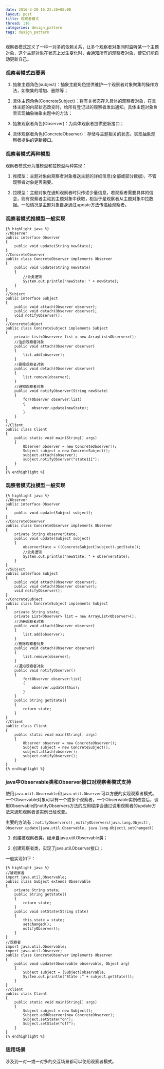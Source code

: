 ```yaml
---
date: 2016-3-20 16:22:30+00:00
layout: post
title: 观察者模式
thread: 116
categories: design_pattern
tags: design_pattern
---
```


观察者模式定义了一种一对多的依赖关系，让多个观察者对象同时监听某一个主题对象，这个主题对象在状态上发生变化时，会通知所有的观察者对象，使它们能自动更新自己。

### 观察者模式四要素 ###

1. 抽象主题角色(subject)：抽象主题角色提供维护一个观察者对象聚集的操作方法，如聚集的增加、删除等；

2. 具体主题角色(ConcreteSubject)：将有关状态存入具体的观察者对象，在具体主题的内部状态改变时，给所有登记过的观察者发出通知。具体主题对象负责实现抽象抽象主题中的方法；

3. 抽象观察者角色(Observer)：为具体观察者提供更新接口；

4. 具体观察者角色(ConcreteObserver)：存储与主题相关的状态，实现抽象观察者提供的更新接口。

### 观察者模式两种模型 ###

观察者模式分为推模型和拉模型两种实现：

1. 推模型：主题对象向观察者对象推送主题的详细信息(全部或部分数据)，不管观察者对象是否需要。

2. 拉模型：主题对象在通知观察者时只传递少量信息，若观察者需要具体的信息，则有观察者主动到主题对象中获取，相当于是观察者从主题对象中拉数据。一般情况是主题对象自身通过update方法传递给观察者。

### 观察者模式推模型一般实现 ###

	{% highlight java %}
	//Observer
	public interface Observer
	{
		public void update(String newState);
	}
	//ConcreteObserver
	public class ConcreteObserver implements Observer
	{
		public void update(String newState)
		{
			//业务逻辑
			System.out.println("newState: " + newState);
		}
	}
	//Subject
	public interface Subject
	{
		public void attach(Observer observer);
		public void detach(Observer observer);
		void notifyObserver();
	}
	//ConcreteSubject
	public class ConcreteSubject implements Subject
	{
		private List<Observer> list = new ArrayList<Observer>();
		//注册观察者对象
		public void attach(Observer observer)
		{
			list.add(observer);
		}
		//删除观察者对象
		public void detach(Observer observer)
		{
			list.remove(observer);
		}
		//通知观察者对象
		public void notifyObserver(String newState)
		{
			for(Observer observer:list)
			{
				observer.update(newState);
			}
		}
	}
	//Client
	public class Client
	{
		public static void main(String[] args)
		{
			Observer observer = new ConcreteObserver();
			Subject subject = new ConcreteSubject();
			subject.attach(observer);
			subject.notifyObserver("state111"); 
		}
	}
	{% endhighlight %}


### 观察者模式拉模型一般实现 ###

	{% highlight java %}
	//Observer
	public interface Observer
	{
		public void update(Subject subject);
	}
	//ConcreteObserver
	public class ConcreteObserver implements Observer
	{
		private String observerState;
		public void update(Subject subject)
		{
			observerState = ((ConcreteSubject)subject).getState();
			//业务逻辑
			System.out.println("newState: " + observerState);
		}
	}
	//Subject
	public interface Subject
	{
		public void attach(Observer observer);
		public void detach(Observer observer);
		void notifyObserver();
	}
	//ConcreteSubject
	public class ConcreteSubject implements Subject
	{
		private String state;
		private List<Observer> list = new ArrayList<Observer>();
		//注册观察者对象
		public void attach(Observer observer)
		{
			list.add(observer);
		}
		//删除观察者对象
		public void detach(Observer observer)
		{
			list.remove(observer);
		}
		//通知观察者对象
		public void notifyObserver()
		{
			for(Observer observer:list)
			{
				observer.update(this);
			}
		}
		public String getState()
		{
			return state;
		}
	}
	//Client
	public class Client
	{
		public static void main(String[] args)
		{
			Observer observer = new ConcreteObserver();
			Subject subject = new ConcreteSubject();
			subject.attach(observer);
			subject.notifyObserver(); 
		}
	}
	{% endhighlight %}


### java中Observable类和Observer接口对观察者模式支持 ###

使用`java.util.Observable`和`java.util.Observer`可以方便的实现观察者模式。一个Observable对象可以有一个或多个观察者，一个Observable实例改变后，调用Observable的notifyObservers方法的应用程序会通过调用观察者的update方法来通知观察者该实例已经改变。

主要的方法有：`notifyObservers()` , `notifyObservers(java.lang.Object)` , `Observer.update(java.util.Observable, java.lang.Object)`, `setChanged()`

1. 创建被观察者类，继承自java.util.Observable类；

2. 创建观察者类，实现了java.util.Observer接口；

一般实现如下：

	{% highlight java %}
	//被观察者
	import java.util.Observable;
	public class Subject extends Observable
	{
		private String state;
		public String getState()
		{
			return state;
		}
		public void setState(String state)
		{
			this.state = state;
			setChanged();
			notifyObserver();
		}
	}
	//观察者
	import java.util.Observable;
	import java.util.Observer;
	public class ConcreteObserver implements Observer
	{
		public void update(Observable observable, Object arg)
		{
			Subject subject = (Subject)observable;
			System.out.println("State :" + subject.getState());
		}
	}
	//client
	public class Client
	{
		public static void main(String[] args)
		{
			Subject subject = new Subject();
			Subject.addObserver(new ConcreteObserver);
			Subject.setState("on");
			Subject.setState("off");
		}
	}
	{% endhighlight %}


### 适用场景 ###

涉及到一对一或一对多的交互场景都可以使用观察者模式。